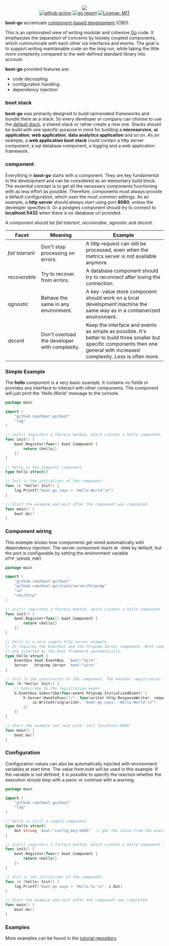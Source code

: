 <div>
    <div align="center"><img src="https://avatars.githubusercontent.com/u/80048065?s=200&u=a95ef12cecad462ed24df9418a8464241301cc16"/></div>
    <div align="center">
        <a href="https://github.com/boot-go/boot/actions/workflows/action.yml"><img src="https://github.com/boot-go/boot/actions/workflows/action.yml/badge.svg?branch=main" alt="github action"></a>
        <a href="https://goreportcard.com/report/github.com/boot-go/boot"><img src="https://goreportcard.com/badge/github.com/boot-go/boot" alt="go report"></a>
        <a href="https://opensource.org/licenses/MIT"><img src="https://img.shields.io/badge/license-MIT-blue.svg" alt="License: MIT"></a>
    </div>
</div>

**boot-go** accentuate [component-based development](https://en.wikipedia.org/wiki/Component-based_software_engineering) (CBD).

This is an opinionated view of writing modular and cohesive [Go](https://github.com/golang/go) code. It emphasizes the separation of concerns by loosely coupled components, which communicate with each other via interfaces and events. The goal is to support writing maintainable code on the long run, while taking the little more complexity compared to the well-defined standard library into account.

**boot-go** provided features are:
- code decoupling
- configuration handling
- dependency injection

### boot stack
**boot-go** was primarily designed to build opinionated frameworks and bundle them as a stack. So every developer or company can choose to use the [default stack](https://github.com/boot-go/stack), a shared stack or rather create a new one. Stacks should be build with one specific purpose in mind for building a **microservice**, **ui application**, **web application**, **data analytics application** and so on. As an example, a **web application boot stack** could contain a http server component, a sql database component, a logging and a web application framework.

### component
Everything in **boot-go** starts with a component. They are key fundamental in the development and can be considered as an elementary build block. The essential concept is to get all the necessary components functioning with as less effort as possible. Therefore, components must always provide a default configuration, which uses the most common settings. As an example, a **http server** should always start using port **8080**, unless the developer specifies it. Or a postgres component should try to connect to **localhost:5432** when there is no database url provided.

A component should be _fail tolerant_, _recoverable_, _agnostic_ and _decent_.

Facet | Meaning | Example
-------- | -------- | --------
_fail tolerant_ | Don't stop processing on errors.   | A http request can still be processed, even when the metrics server is not available anymore.
_recoverable_ | Try to recover from errors. | A database component should try to reconnect after losing the connection.
_agnostic_ | Behave the same in any environment. | A key-value store component should work on a local development machine the same way as in a containerized environment.
_decent_ | Don't overload the developer with complexity. | Keep the interface and events as simple as possible. It's better to build three smaller but specific components then one general with increased complexity. Less is often more.

### Simple Example
The **hello** component is a very basic example. It contains no fields or provides any interface to interact with other components. The component will just print the _'Hello World'_ message to the console.
```go
package main

import (
	"github.com/boot-go/boot"
	"log"
)

// init() registers a factory method, which creates a hello component.
func init() {
	boot.Register(func() boot.Component {
		return &hello{}
	})
}

// hello is the simplest component.
type hello struct{}

// Init is the initializer of the component.
func (c *hello) Init() {
	log.Printf("boot-go says > 'Hello World'\n")
}

// Start the example and exit after the component was completed.
func main() {
	boot.Go()
}
```

### Component wiring
This example shows how components get wired automatically with dependency injection. The server component starts at ```:8080``` by default, but the port is configurable by setting the environment variable ```HTTP_SERVER_PORT```. 
```go
package main

import (
	"github.com/boot-go/boot"
	"github.com/boot-go/stack/server/httpcmp"
	"io"
	"net/http"
)

// init() registers a factory method, which creates a hello component
func init() {
	boot.Register(func() boot.Component {
		return &hello{}
	})
}

// hello is a very simple http server example.
// It requires the Eventbus and the httpcmp.Server component. Both components
// are injected by the boot framework automatically
type hello struct {
	Eventbus boot.EventBus  `boot:"wire"`
	Server   httpcmp.Server `boot:"wire"`
}

// Init is the constructor of the component. The handler registration takes place here.
func (h *hello) Init() {
	// Subscribe to the registration event
	h.Eventbus.Subscribe(func(event httpcmp.InitializedEvent) {
		h.Server.HandleFunc("/", func(writer http.ResponseWriter, request *http.Request) {
			io.WriteString(writer, "boot-go says: 'Hello World'\n")
		})
	})
}

// Start the example and test with 'curl localhost:8080'
func main() {
	boot.Go()
}
```

### Configuration
Configuration values can also be automatically injected with environment variables at start time. The value from ```USER``` will be used in this example. If the variable is not defined, it is possible to specify the reaction whether the execution should stop with a panic or continue with a warning.
```go
package main

import (
	"github.com/boot-go/boot"
	"log"
)

// hello is still a simple component.
type hello struct{
	Out string `boot:"config,key:USER"` // get the value from the environment variable
}

// init() registers a factory method, which creates a hello component and returns a reference to it.
func init() {
	boot.Register(func() boot.Component {
		return &hello{}
	})
}

// Init is the initializer of the component.
func (c *hello) Init() {
	log.Printf("boot-go says > 'Hello %s'\n", c.Out)
}

// Start the example and exit after the component was completed
func main() {
	boot.Go()
}

```

### Examples
More examples can be found in the [tutorial repository](https://github.com/boot-go/tutorial).
